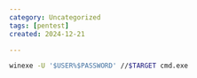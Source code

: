 ```yaml
---
category: Uncategorized
tags: [pentest]
created: 2024-12-21

---
```

```bash - kali
winexe -U '$USER%$PASSWORD' //$TARGET cmd.exe
```